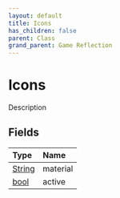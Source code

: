 ```yaml
---
layout: default
title: Icons
has_children: false
parent: Class
grand_parent: Game Reflection
---
```

# Icons
Description 

## Fields

| Type | Name |
|:----------|:--------------|
| [String](/riftbreaker-wiki/docs/game-reflection/components/string/) | material |
| [bool](/riftbreaker-wiki/docs/game-reflection/components/bool/) | active |

